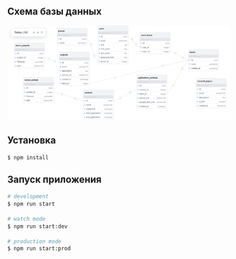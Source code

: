## Схема базы данных

![schema_db](./docs/diagrams/data_mining_lab_schema_db.png)

## Установка

```bash
$ npm install
```

## Запуск приложения

```bash
# development
$ npm run start

# watch mode
$ npm run start:dev

# production mode
$ npm run start:prod
```
